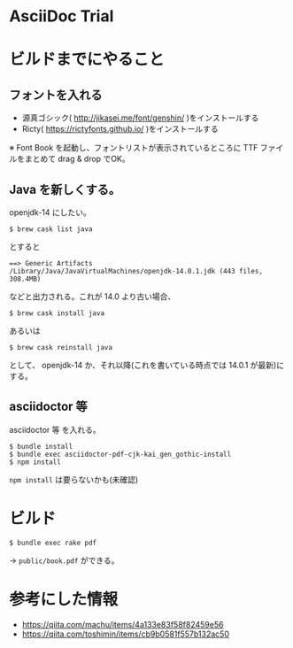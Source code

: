 AsciiDoc Trial
==============

# ビルドまでにやること

## フォントを入れる

* 源真ゴシック( http://jikasei.me/font/genshin/ )をインストールする
* Ricty( https://rictyfonts.github.io/ )をインストールする

※ Font Book を起動し、フォントリストが表示されているところに TTF ファイルをまとめて drag & drop でOK。

## Java を新しくする。

openjdk-14 にしたい。

```
$ brew cask list java
```

とすると

```
==> Generic Artifacts
/Library/Java/JavaVirtualMachines/openjdk-14.0.1.jdk (443 files, 308.4MB)
```

などと出力される。これが 14.0 より古い場合、

```
$ brew cask install java
```

あるいは

```
$ brew cask reinstall java
```

として、 openjdk-14 か、それ以降(これを書いている時点では 14.0.1 が最新)にする。

## asciidoctor 等

asciidoctor 等 を入れる。

```
$ bundle install
$ bundle exec asciidoctor-pdf-cjk-kai_gen_gothic-install
$ npm install
```

`npm install` は要らないかも(未確認)

# ビルド

```
$ bundle exec rake pdf
```

→ `public/book.pdf` ができる。

# 参考にした情報

* https://qiita.com/machu/items/4a133e83f58f82459e56
* https://qiita.com/toshimin/items/cb9b0581f557b132ac50
